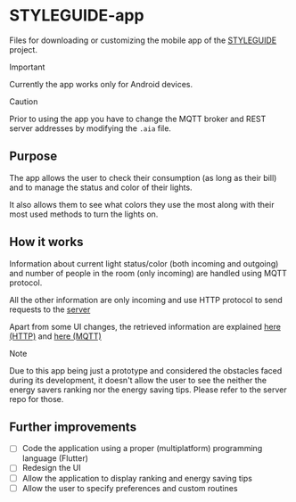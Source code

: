 # STYLEGUIDE-app 

Files for downloading or customizing the mobile app of the [STYLEGUIDE](https://github.com/SaverioNapolitano/STYLEGUIDE.git) project. 

> [!IMPORTANT]
> Currently the app works only for Android devices. 

> [!CAUTION]
> Prior to using the app you have to change the MQTT broker and REST server addresses by modifying the `.aia` file. 

## Purpose 

The app allows the user to check their consumption (as long as their bill) and to manage the status and color of their lights. 

It also allows them to see what colors they use the most along with their most used methods to turn the lights on. 

## How it works 

Information about current light status/color (both incoming and outgoing) and number of people in the room (only incoming) are handled using MQTT protocol. 

All the other information are only incoming and use HTTP protocol to send requests to the [server](https://github.com/SaverioNapolitano/STYLEGUIDE-server.git)

Apart from some UI changes, the retrieved information are explained [here (HTTP)](https://github.com/SaverioNapolitano/STYLEGUIDE-server?tab=readme-ov-file#http-client) and [here (MQTT)](https://github.com/SaverioNapolitano/STYLEGUIDE-bridge?tab=readme-ov-file#mqtt)

> [!NOTE]
> Due to this app being just a prototype and considered the obstacles faced during its development, it doesn't allow the user to see the neither the energy savers ranking nor the energy saving tips. Please refer to the server repo for those.

## Further improvements 

- [ ] Code the application using a proper (multiplatform) programming language (Flutter)
- [ ] Redesign the UI 
- [ ] Allow the application to display ranking and energy saving tips
- [ ] Allow the user to specify preferences and custom routines
